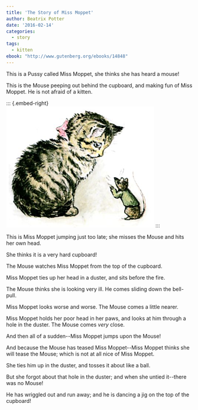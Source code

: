 ```yaml
---
title: 'The Story of Miss Moppet'
author: Beatrix Potter
date: '2016-02-14'
categories:
  - story
tags:
  - kitten
ebook: "http://www.gutenberg.org/ebooks/14848"
---
```




This is a Pussy called Miss Moppet, she thinks she has heard a mouse!

This is the Mouse peeping out behind the cupboard, and making fun of Miss
Moppet. He is not afraid of a kitten.


::: {.embed-right}
![moppet illustration](featured.jpg)
:::


This is Miss Moppet jumping just too late; she misses the Mouse and hits
her own head.

She thinks it is a very hard cupboard!





The Mouse watches Miss Moppet from the top of the cupboard.

Miss Moppet ties up her head in a duster, and sits before the fire.



The Mouse thinks she is looking very ill. He comes sliding down the
bell-pull.





Miss Moppet looks worse and worse. The Mouse comes a little nearer.



Miss Moppet holds her poor head in her paws, and looks at him through a
hole in the duster. The Mouse comes _very_ close.

And then all of a sudden--Miss Moppet jumps upon the Mouse!





And because the Mouse has teased Miss Moppet--Miss Moppet thinks she will
tease the Mouse; which is not at all nice of Miss Moppet.

She ties him up in the duster, and tosses it about like a ball.



But she forgot about that hole in the duster; and when she untied
it--there was no Mouse!





He has wriggled out and run away; and he is dancing a jig on the top of
the cupboard!
